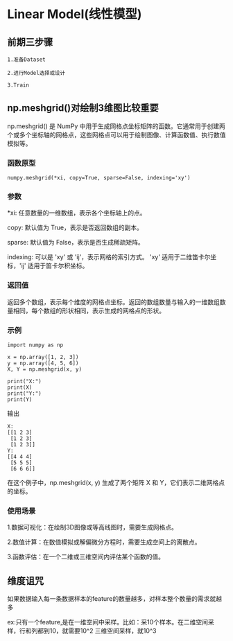 # Linear Model(线性模型)
## 前期三步骤
```
1.准备Dataset

2.进行Model选择或设计

3.Train
```

## np.meshgrid()对绘制3维图比较重要
np.meshgrid() 是 NumPy 中用于生成网格点坐标矩阵的函数。它通常用于创建两个或多个坐标轴的网格点，这些网格点可以用于绘制图像、计算函数值、执行数值模拟等。
### 函数原型
```numpy.meshgrid(*xi, copy=True, sparse=False, indexing='xy')```
### 参数
*xi: 任意数量的一维数组，表示各个坐标轴上的点。

copy: 默认值为 True，表示是否返回数组的副本。

sparse: 默认值为 False，表示是否生成稀疏矩阵。

indexing: 可以是 'xy' 或 'ij'，表示网格的索引方式。 'xy' 适用于二维笛卡尔坐标，'ij' 适用于笛卡尔积坐标。
### 返回值
返回多个数组，表示每个维度的网格点坐标。返回的数组数量与输入的一维数组数量相同，每个数组的形状相同，表示生成的网格点的形状。
### 示例
```
import numpy as np

x = np.array([1, 2, 3])
y = np.array([4, 5, 6])
X, Y = np.meshgrid(x, y)

print("X:")
print(X)
print("Y:")
print(Y)
```
输出
```
X:
[[1 2 3]
 [1 2 3]
 [1 2 3]]
Y:
[[4 4 4]
 [5 5 5]
 [6 6 6]]
```
在这个例子中，np.meshgrid(x, y) 生成了两个矩阵 X 和 Y，它们表示二维网格点的坐标。
### 使用场景
1.数据可视化：在绘制3D图像或等高线图时，需要生成网格点。

2.数值计算：在数值模拟或解偏微分方程时，需要生成空间上的离散点。

3.函数评估：在一个二维或三维空间内评估某个函数的值。


## 维度诅咒
如果数据输入每一条数据样本的feature的数量越多，对样本整个数量的需求就越多

ex:只有一个feature,是在一维空间中采样。比如：采10个样本。在二维空间采样，行和列都到10，就需要10^2
三维空间采样，就10^3